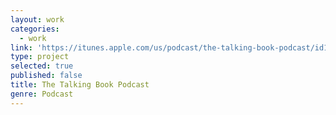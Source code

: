 ```yaml
---
layout: work
categories:
  - work
link: 'https://itunes.apple.com/us/podcast/the-talking-book-podcast/id1244933995?mt=2'
type: project
selected: true
published: false
title: The Talking Book Podcast
genre: Podcast
---
```

